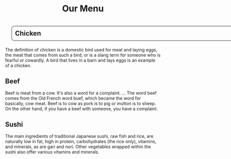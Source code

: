 <!Doctype HTML>
<html>       
<body>

<h1 align="center">Our Menu<h1> 
             
<h2 style="width:1200px; border:2px solid gray; padding:10px; border-radius:10px; margin:20px;">Chicken</h2>        
<p>
    The definition of chicken is a domestic bird used for meat and laying eggs,
    the meat that comes from such a bird, or is a slang term for someone who is fearful or cowardly.
    A bird that lives in a barn and lays eggs is an example of a chicken.
</p>
 


<h2 style="width:995px;">Beef</h2>         
        Beef is meat from a cow. It's also a word for a complaint. ...
        The word beef comes from the Old French word buef,
        which became the word for basically, cow meat.
        Beef is to cow as pork is to pig or mutton is to sheep.
        On the other hand, if you have a beef with someone, you have a complaint.</p>

<h2>Sushi</h2>         
        The main ingredients of traditional Japanese sushi,
        raw fish and rice, are naturally low in fat, high in protein,
        carbohydrates (the rice only), vitamins, and minerals, as are gari and nori.
        Other vegetables wrapped within the sushi also offer various vitamins and minerals.</p>      

</body>    
</html>        
        
